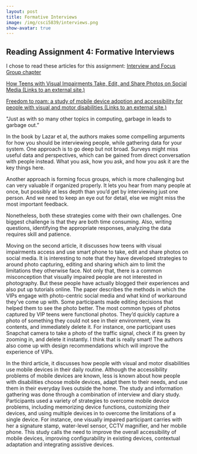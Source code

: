 ```yaml
---
layout: post
title: Formative Interviews
image: /img/csci5839/interviews.png
show-avatar: true
---
```

## Reading Assignment 4: Formative Interviews

I chose to read these articles for this assignment:
[Interview and Focus Group chapter](http://www.sciencedirect.com.colorado.idm.oclc.org/science/book/9780128053904)

[How Teens with Visual Impairments Take, Edit, and Share Photos on Social Media (Links to an external site.)](https://dl-acm-org.colorado.idm.oclc.org/citation.cfm?id=3173650)

[Freedom to roam: a study of mobile device adoption and accessibility for people with visual and motor disabilities
 (Links to an external site.)](https://dl-acm-org.colorado.idm.oclc.org/citation.cfm?id=1639663)

"Just as with so many other topics in computing, garbage in leads to garbage out.”

In the book by Lazar et al, the authors makes some compelling arguments for how you should be interviewing people, while gathering data for your system. One approach is to go deep but not broad. Surveys might miss useful data and perspectives, which can be gained from direct conversation with people instead. What you ask, how you ask, and how you ask it are the key things here. 

Another approach is forming focus groups, which is more challenging but can very valuable if organized properly. It lets you hear from many people at once, but possibly at less depth than you’d get by interviewing just one person. And we need to keep an eye out for detail, else we might miss the most important feedback. 

Nonetheless, both these strategies come with their own challenges. One biggest challenge is that they are both time consuming. Also, writing questions, identifying the appropriate responses, analyzing the data requires skill and patience. 

Moving on the second article, it discusses how teens with visual impairments access and use smart phone to take, edit and share photos on social media. It is interesting to note that they have developed strategies to around photo capturing, editing and sharing which aim to limit the limitations they otherwise face. Not only that, there is a common misconception that visually impaired people are not interested in photography. But these people have actually blogged their experiences and also put up tutorials online. The paper describes the methods in which the VIPs engage with photo-centric social media and what kind of workaround they’ve come up with. Some participants made editing decisions that helped them to see the photo better. The most common types of photos captured by VIP teens were functional photos. They’d quickly capture a photo of something they could not see in their environment, view its contents, and immediately delete it. For instance, one participant uses Snapchat camera to take a photo of the traffic signal, check if its green by zooming in, and delete it instantly. I think that is really smart!
The authors also come up with design recommendations which will improve the experience of VIPs. 

In the third article, it discusses how people with visual and motor disabilities use mobile devices in their daily routine. Although the accessibility problems of mobile devices are known, less is known about how people with disabilities choose mobile devices, adapt them to their needs, and use them in their everyday lives outside the home. The study and information gathering was done through a combination of interview and diary study. 
Participants used a variety of strategies to overcome mobile device problems, including memorizing device functions, customizing their devices, and using multiple devices in to overcome the limitations of a single device. For instance, one visually impaired participant carries with her a signature stamp, water-level sensor, CCTV magnifier, and her mobile phone.
This study calls the need to improve the overall accessibility of mobile devices, improving configurability in existing devices, contextual adaptation and integrating assistive devices.

